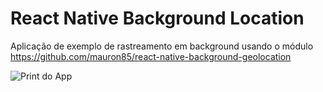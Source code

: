 # React Native Background Location

Aplicação de exemplo de rastreamento em background usando o módulo https://github.com/mauron85/react-native-background-geolocation

![Print do App](http://softfenix.com.br/images/print_app_background_location.png)
